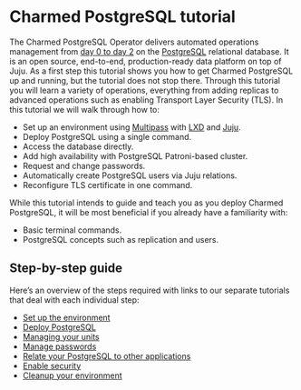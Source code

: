 # Charmed PostgreSQL tutorial
The Charmed PostgreSQL Operator delivers automated operations management from [day 0 to day 2](https://codilime.com/blog/day-0-day-1-day-2-the-software-lifecycle-in-the-cloud-age/) on the [PostgreSQL](https://www.postgresql.org/) relational database. It is an open source, end-to-end, production-ready data platform on top of Juju. As a first step this tutorial shows you how to get Charmed PostgreSQL up and running, but the tutorial does not stop there. Through this tutorial you will learn a variety of operations, everything from adding replicas to advanced operations such as enabling Transport Layer Security (TLS). In this tutorial we will walk through how to:
- Set up an environment using [Multipass](https://multipass.run/) with [LXD](https://ubuntu.com/lxd) and [Juju](https://juju.is/).
- Deploy PostgreSQL using a single command.
- Access the database directly.
- Add high availability with PostgreSQL Patroni-based cluster.
- Request and change passwords.
- Automatically create PostgreSQL users via Juju relations.
- Reconfigure TLS certificate in one command.

While this tutorial intends to guide and teach you as you deploy Charmed PostgreSQL, it will be most beneficial if you already have a familiarity with:
- Basic terminal commands.
- PostgreSQL concepts such as replication and users.

## Step-by-step guide

Here’s an overview of the steps required with links to our separate tutorials that deal with each individual step:
* [Set up the environment](TODO)
* [Deploy PostgreSQL](TODO)
* [Managing your units](TODO)
* [Manage passwords](TODO)
* [Relate your PostgreSQL to other applications](TODO)
* [Enable security](TODO)
* [Cleanup your environment](TODO)
